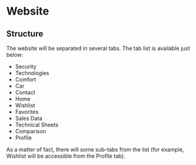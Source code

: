 # Website

## Structure

The website will be separated in several tabs. The tab list is available just below:

* Security
* Technologies
* Comfort
* Car
* Contact
* Home
* Wishlist
* Favorites
* Sales Data
* Technical Sheets
* Comparison
* Profile

As a matter of fact, there will some sub-tabs from the list (for example, Wishlist will be accessible from the Profile tab).
